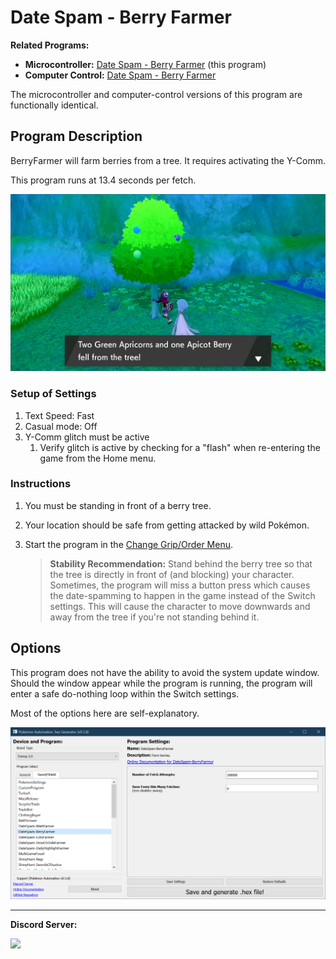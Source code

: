 # Date Spam - Berry Farmer

**Related Programs:**
- **Microcontroller:** [Date Spam - Berry Farmer](https://github.com/PokemonAutomation/Microcontroller/blob/master/Wiki/Programs/PokemonSwSh/DateSpam-BerryFarmer.md) (this program)
- **Computer Control:** [Date Spam - Berry Farmer](https://github.com/PokemonAutomation/ComputerControl/blob/master/Wiki/Programs/PokemonSwSh/DateSpam-BerryFarmer.md)

The microcontroller and computer-control versions of this program are functionally identical.


## Program Description

BerryFarmer will farm berries from a tree. It requires activating the Y-Comm.

This program runs at 13.4 seconds per fetch.

<img src="images/DateSpam-BerryFarmer-0.png">

### Setup of Settings

1. Text Speed: Fast
2. Casual mode: Off
3. Y-Comm glitch must be active
   1. Verify glitch is active by checking for a "flash" when re-entering the game from the Home menu.

### Instructions

1. You must be standing in front of a berry tree.
2. Your location should be safe from getting attacked by wild Pokémon.
3. Start the program in the [Change Grip/Order Menu](/Wiki/Programs/NintendoSwitch/ChangeGripOrderMenu.md).

   > **Stability Recommendation:** Stand behind the berry tree so that the tree is directly in front of (and blocking) your character. Sometimes, the program will miss a button press which causes the date-spamming to happen in the game instead of the Switch settings. This will cause the character to move downwards and away from the tree if you're not standing behind it.


## Options

This program does not have the ability to avoid the system update window. Should the window appear while the program is running, the program will enter a safe do-nothing loop within the Switch settings.

Most of the options here are self-explanatory.

<img src="images/DateSpam-BerryFarmer-Settings.png">


<hr>

**Discord Server:** 

[<img src="https://canary.discordapp.com/api/guilds/695809740428673034/widget.png?style=banner2">](https://discord.gg/cQ4gWxN)


